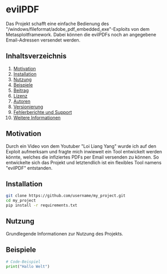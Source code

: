 # evilPDF

Das Projekt schafft eine einfache Bedienung des "/windows/fileformat/adobe_pdf_embedded_exe"-Exploits von dem Metasploitframework. Dabei können die evilPDFs noch an angegebene Email-Adressen versendet werden.

## Inhaltsverzeichnis
1. [Motivation](#Motivation)
1. [Installation](#installation)
2. [Nutzung](#nutzung)
3. [Beispiele](#beispiele)
4. [Beitrag](#beitrag)
5. [Lizenz](#lizenz)
6. [Autoren](#autoren)
7. [Versionierung](#versionierung)
8. [Fehlerberichte und Support](#fehlerberichte-und-support)
9. [Weitere Informationen](#weitere-informationen)

## Motivation

Durch ein Video von dem Youtuber "Loi Liang Yang" wurde ich auf den Exploit aufmerksam und fragte mich inwieweit ein Tool entwickelt werden könnte, welches die infiziertes PDFs per Email versenden zu können. So entwickelte sich das Projekt und letztendlich ist ein flexibles Tool namens "evilPDF" entstanden.

## Installation
```bash
git clone https://github.com/username/my_project.git
cd my_project
pip install -r requirements.txt
```

## Nutzung

Grundlegende Informationen zur Nutzung des Projekts.

## Beispiele

```python
# Code-Beispiel
print("Hallo Welt")
